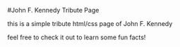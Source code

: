 #John F. Kennedy Tribute Page

this is a simple tribute html/css page of John F. Kennedy

feel free to check it out to learn some fun facts!
